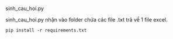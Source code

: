 sinh_cau_hoi.py

sinh_cau_hoi.py nhận vào folder chứa các file .txt trả về 1 file excel.

`pip install -r requirements.txt`
